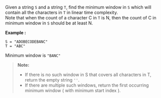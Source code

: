 <div class="markdown-content" id="problem-content">
<p>Given a string <code class="highlighter-rouge">S</code> and a string <code class="highlighter-rouge">T</code>, find the minimum window in <code class="highlighter-rouge">S</code> which will contain all the characters in <code class="highlighter-rouge">T</code> in linear time complexity.<br/>
Note that when the count of a character C in <code class="highlighter-rouge">T</code> is N, then the count of C in minimum window in <code class="highlighter-rouge">S</code> should be at least N.</p>
<p><strong>Example :</strong></p>
<div class="highlighter-rouge"><pre class="highlight"><code>S = "ADOBECODEBANC"
T = "ABC"
</code></pre>
</div>
<p>Minimum window is <code class="highlighter-rouge">"BANC"</code></p>
<blockquote>
<p><strong>Note:</strong></p>
<ul>
<li>If there is no such window in S that covers all characters in T, return the empty string <code class="highlighter-rouge">''</code>.</li>
<li>If there are multiple such windows, return the first occurring minimum window ( with minimum start index ).</li>
</ul>
</blockquote>

</div>